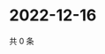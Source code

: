 # 2022-12-16

共 0 条

<!-- BEGIN WEIBO -->
<!-- 最后更新时间 Fri Dec 16 2022 17:12:38 GMT+0800 (China Standard Time) -->

<!-- END WEIBO -->
